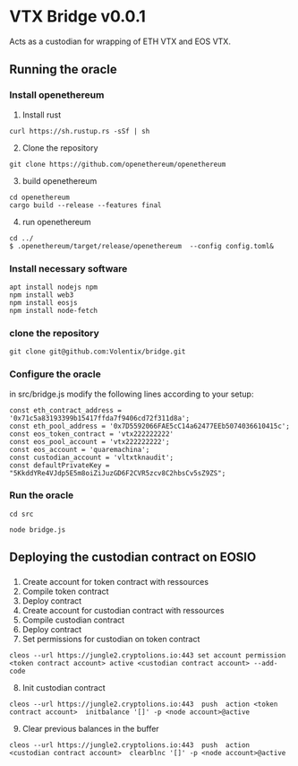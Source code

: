 # VTX Bridge v0.0.1
Acts as a custodian for wrapping of ETH VTX and EOS VTX.

## Running the oracle

### Install openethereum
1. Install rust
```
curl https://sh.rustup.rs -sSf | sh
```
2. Clone the repository
```
git clone https://github.com/openethereum/openethereum
```
3. build openethereum
```
cd openethereum
cargo build --release --features final
```
4. run openethereum
```
cd ../
$ .openethereum/target/release/openethereum  --config config.toml&
```
### Install necessary software 
```
apt install nodejs npm
npm install web3
npm install eosjs
npm install node-fetch
```
### clone the repository
```
git clone git@github.com:Volentix/bridge.git
```

### Configure the oracle
in src/bridge.js modify the following lines according to your setup:
```
const eth_contract_address = '0x71c5a83193399b15417ffda7f9406cd72f311d8a'; 
const eth_pool_address = '0x7D5592066FAE5cC14a62477EEb5074036610415c';
const eos_token_contract = 'vtx222222222'
const eos_pool_account = 'vtx222222222';
const eos_account = 'quaremachina';
const custodian_account = 'vltxtknaudit'; 
const defaultPrivateKey = "5KkddYRe4VJdp5E5m8oiZiJuzGD6F2CVR5zcv8C2hbsCv5sZ9ZS";
```

### Run the oracle
```
cd src
```
```
node bridge.js
```
## Deploying the custodian contract on EOSIO
###
1. Create account for token contract with ressources
2. Compile token contract
3. Deploy contract
4. Create account for custodian contract with ressources
5. Compile custodian contract
6. Deploy contract
7. Set permissions for custodian on token contract
```
cleos --url https://jungle2.cryptolions.io:443 set account permission <token contract account> active <custodian contract account> --add-code
```
8. Init custodian contract
```
cleos --url https://jungle2.cryptolions.io:443  push  action <token contract account>  initbalance '[]' -p <node account>@active
```
9. Clear previous balances in the buffer
```
cleos --url https://jungle2.cryptolions.io:443  push  action <custodian contract account>  clearblnc '[]' -p <node account>@active
```




